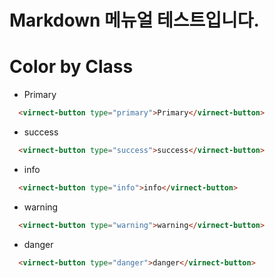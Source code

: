 # Markdown 메뉴얼 테스트입니다.



# Color by Class 

- Primary

```html
  <virnect-button type="primary">Primary</virnect-button>
```

- success

```html
  <virnect-button type="success">success</virnect-button>
```

- info

```html
  <virnect-button type="info">info</virnect-button>
```

- warning

```html
  <virnect-button type="warning">warning</virnect-button>
```

- danger

```html
  <virnect-button type="danger">danger</virnect-button>
```